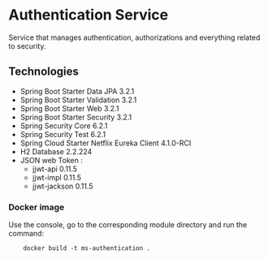 # Authentication Service

Service that manages authentication, authorizations and everything related to security.

## Technologies

* Spring Boot Starter Data JPA 3.2.1
* Spring Boot Starter Validation 3.2.1
* Spring Boot Starter Web 3.2.1
* Spring Boot Starter Security 3.2.1
* Spring Security Core 6.2.1
* Spring Security Test 6.2.1
* Spring Cloud Starter Netflix Eureka Client 4.1.0-RCI
* H2 Database 2.2.224
* JSON web Token :
    * jjwt-api 0.11.5
    * jjwt-impl 0.11.5
    * jjwt-jackson 0.11.5

### Docker image

Use the console, go to the corresponding module directory and run the command:

        docker build -t ms-authentication .
